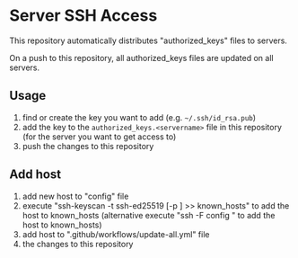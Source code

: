 # Server SSH Access

This repository automatically distributes "authorized_keys" files to servers.

On a push to this repository, all authorized_keys files are updated on all servers.

## Usage

1. find or create the key you want to add (e.g. `~/.ssh/id_rsa.pub`)
2. add the key to the `authorized_keys.<servername>` file in this repository (for the server you want to get access to)
3. push the changes to this repository

## Add host

1. add new host to "config" file
2. execute "ssh-keyscan -t ssh-ed25519 [-p <port>] <ip or dnsname> >> known_hosts" to add the host to known_hosts
   (alternative execute "ssh -F config <host>" to add the host to known_hosts)
4. add host to ".github/workflows/update-all.yml" file
5.  the changes to this repository
